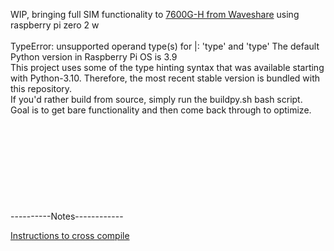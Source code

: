 WIP, bringing full SIM functionality to [7600G-H from Waveshare](https://www.waveshare.com/wiki/SIM7600G-H_4G_HAT_(B)) using raspberry pi zero 2 w\
\
TypeError: unsupported operand type(s) for |: 'type' and 'type'
The default Python version in Raspberry Pi OS is 3.9\
This project uses some of the type hinting syntax that was available starting with Python-3.10. Therefore, the most recent stable version is bundled with this repository.\
If you'd rather build from source, simply run the buildpy.sh bash script.
\
Goal is to get bare functionality and then come back through to optimize.
\
\
\
\
\
\
\
\
\
\
----------Notes------------

[Instructions to cross compile](https://earthly.dev/blog/cross-compiling-raspberry-pi/)

